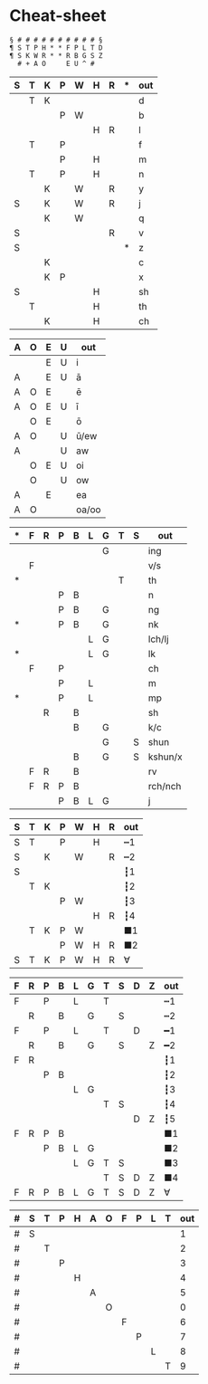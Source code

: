 # Cheat-sheet

```
§ # # # # # # # # # # §
¶ S T P H * * F P L T D
¶ S K W R * * R B G S Z
  # + A O     E U ^ #
```

|S|T|K|P|W|H|R|*| out |
|-|-|-|-|-|-|-|-|-----|
| |T|K| | | | | | d   |
| | | |P|W| | | | b   |
| | | | | |H|R| | l   |
| |T| |P| | | | | f   |
| | | |P| |H| | | m   |
| |T| |P| |H| | | n   |
| | |K| |W| |R| | y   |
|S| |K| |W| |R| | j   |
| | |K| |W| | | | q   |
|S| | | | | |R| | v   |
|S| | | | | | |*| z   |
| | |K| | | | | | c   |
| | |K|P| | | | | x   |
|S| | | | |H| | | sh  |
| |T| | | |H| | | th  |
| | |K| | |H| | | ch  |

|A|O|E|U| out   |
|-|-|-|-|-------|
| | |E|U| i     |
|A| |E|U| ā     |
|A|O|E| | ē     |
|A|O|E|U| ī     |
| |O|E| | ō     |
|A|O| |U| ū/ew  |
|A| | |U| aw    |
| |O|E|U| oi    |
| |O| |U| ow    |
|A| |E| | ea    |
|A|O| | | oa/oo |

|*|F|R|P|B|L|G|T|S| out     |
|-|-|-|-|-|-|-|-|-|---------|
| | | | | | |G| | | ing     |
| |F| | | | | | | | v/s     |
|*| | | | | | |T| | th      |
| | | |P|B| | | | | n       |
| | | |P|B| |G| | | ng      |
|*| | |P|B| |G| | | nk      |
| | | | | |L|G| | | lch/lj  |
|*| | | | |L|G| | | lk      |
| |F| |P| | | | | | ch      |
| | | |P| |L| | | | m       |
|*| | |P| |L| | | | mp      |
| | |R| |B| | | | | sh      |
| | | | |B| |G| | | k/c     |
| | | | | | |G| |S| shun    |
| | | | |B| |G| |S| kshun/x |
| |F|R| |B| | | | | rv      |
| |F|R|P|B| | | | | rch/nch |
| | | |P|B|L|G| | | j       |

|S|T|K|P|W|H|R| out |
|-|-|-|-|-|-|-|-----|
|S|T| |P| |H| | ┅1  |
|S| |K| |W| |R| ┅2  |
|S| | | | | | | ┇1  |
| |T|K| | | | | ┇2  |
| | | |P|W| | | ┇3  |
| | | | | |H|R| ┇4  |
| |T|K|P|W| | | ■1  |
| | | |P|W|H|R| ■2  |
|S|T|K|P|W|H|R| ∀   |

|F|R|P|B|L|G|T|S|D|Z| out |
|-|-|-|-|-|-|-|-|-|-|-----|
|F| |P| |L| |T| | | | ┅1  |
| |R| |B| |G| |S| | | ┅2  |
|F| |P| |L| |T| |D| | ━1  |
| |R| |B| |G| |S| |Z| ━2  |
|F|R| | | | | | | | | ┇1  |
| | |P|B| | | | | | | ┇2  |
| | | | |L|G| | | | | ┇3  |
| | | | | | |T|S| | | ┇4  |
| | | | | | | | |D|Z| ┇5  |
|F|R|P|B| | | | | | | ■1  |
| | |P|B|L|G| | | | | ■2  |
| | | | |L|G|T|S| | | ■3  |
| | | | | | |T|S|D|Z| ■4  |
|F|R|P|B|L|G|T|S|D|Z| ∀   |

|#|S|T|P|H|A|O|F|P|L|T| out |
|-|-|-|-|-|-|-|-|-|-|-|-----|
|#|S| | | | | | | | | | 1   |
|#| |T| | | | | | | | | 2   |
|#| | |P| | | | | | | | 3   |
|#| | | |H| | | | | | | 4   |
|#| | | | |A| | | | | | 5   |
|#| | | | | |O| | | | | 0   |
|#| | | | | | |F| | | | 6   |
|#| | | | | | | |P| | | 7   |
|#| | | | | | | | |L| | 8   |
|#| | | | | | | | | |T| 9   |

<!-- vim: set nospell: -->
